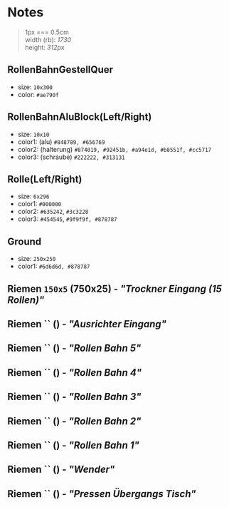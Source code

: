 # Notes

> 1px === 0.5cm  
> width (rb): _1730_  
> height: _312px_

## RollenBahnGestellQuer

- size: `10x300`
- color: `#ae790f`

## RollenBahnAluBlock(Left/Right)

- size: `10x10`
- color1: (alu) `#848789, #656769`
- color2: (halterung) `#874019, #92451b, #a94e1d, #b8551f, #cc5717`
- color3: (schraube) `#222222, #313131`

## Rolle(Left/Right)

- size: `6x296`
- color1: `#000000`
- color2: `#635242`, `#3c3228`
- color3: `#454545`, `#9f9f9f, #878787`

## Ground

- size: `250x250`
- color1: `#6d6d6d, #878787`

## Riemen `150x5` (750x25) - _"Trockner Eingang (15 Rollen)"_

## Riemen `` () - _"Ausrichter Eingang"_

## Riemen `` () - _"Rollen Bahn 5"_

## Riemen `` () - _"Rollen Bahn 4"_

## Riemen `` () - _"Rollen Bahn 3"_

## Riemen `` () - _"Rollen Bahn 2"_

## Riemen `` () - _"Rollen Bahn 1"_

## Riemen `` () - _"Wender"_

## Riemen `` () - _"Pressen Übergangs Tisch"_
